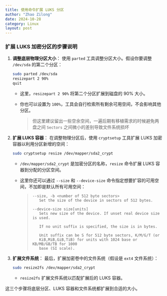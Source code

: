 ```yaml
---
title: 使用命令扩展 LUKS 分区 
author: "Zhao Zilong"
date: 2024-10-28
category: Linux
layout: post
---
```


### 扩展 LUKS 加密分区的步骤说明

1. **调整底层物理分区大小**：
   使用 `parted` 工具调整分区大小。假设你要调整 `/dev/sda` 的第二个分区：

   ```bash
   sudo parted /dev/sda
   resizepart 2 90%
   quit
   ```

   - 这里，`resizepart 2 90%` 将第二个分区扩展到磁盘的 90% 大小。

   - 你也可以设置为 `100%`，工具会自行检索所有剩余可用空间，不会影响其他分区。

     > 但这里建议留出一些空余空间，一遍后期有移植需求的时候避免两盘之间 `Sectors` 之间微小的差别导致文件系统损坏

2. **扩展 LUKS 容器**：
   在调整物理分区后，使用 `cryptsetup` 工具扩展 LUKS 加密容器以利用分区新增的空间：

   ```bash
   sudo cryptsetup resize /dev/mapper/sda2_crypt
   ```

   - `/dev/mapper/sda2_crypt` 是加密分区的名称，`resize` 命令扩展 LUKS 容器到分配的分区空间。

   - 这里你还可以通过 `--size` 和 `--device-size` 命令指定想要扩容的可用空间，不加即是默认所有可用空间：

     >     --size, -b <number of 512 byte sectors>
     >        Set the size of the device in sectors of 512 bytes.
     >
     >     --device-size size[units]
     >        Sets new size of the device. If unset real device size is used.
     >
     >        If no unit suffix is specified, the size is in bytes.
     >
     >        Unit suffix can be S for 512 byte sectors, K/M/G/T (or
     >        KiB,MiB,GiB,TiB) for units with 1024 base or KB/MB/GB/TB for 1000
     >        base (SI scale).

3. **扩展文件系统**：
   最后，扩展加密卷中的文件系统（假设是 `ext4` 文件系统）：

   ```bash
   sudo resize2fs /dev/mapper/sda2_crypt
   ```

   - `resize2fs` 扩展文件系统以匹配扩展后的 LUKS 容器。

这三个步骤将底层分区、LUKS 容器和文件系统都扩展到合适的大小。

